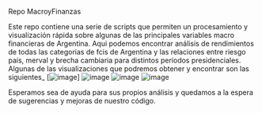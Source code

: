 Repo MacroyFinanzas

Este repo contiene una serie de scripts que permiten un procesamiento y visualización rápida sobre algunas de las principales variables macro financieras de Argentina. 
Aqui podemos encontrar análisis de rendimientos de todas las categorias de fcis de Argentina y las relaciones entre riesgo país, merval y brecha cambiaria para distintos períodos presidenciales.
Algunas de las visualizaciones que podremos obtener y encontrar son las siguientes_
[![image](https://github.com/rhamiro94/MacroyFinanzas/assets/49741792/80931762-ac4d-4bcf-98e5-4f9014029a54)]
![image](https://github.com/rhamiro94/MacroyFinanzas/assets/49741792/1a26f477-7b02-4db1-958e-a866926f12bc)
![image](https://github.com/rhamiro94/MacroyFinanzas/assets/49741792/2b61b5d6-1ced-4a01-81b0-911924973478)
![image](https://github.com/rhamiro94/MacroyFinanzas/assets/49741792/a58985fe-2066-4573-918b-bf988a566a71)


Esperamos sea de ayuda para sus propios análisis y quedamos a la espera de sugerencias y mejoras de nuestro código.
